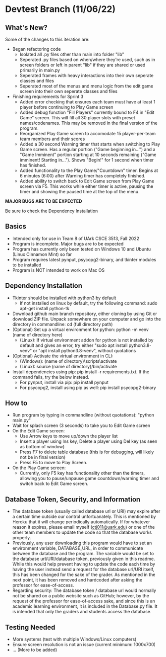 # Devtest Branch (11/06/22)

## What's New?
Some of the changes to this iteration are:

* Began refactoring code
  * Isolated all .py files other than main into folder "lib"
  * Seperated .py files based on when/where they're used, such as in screen folders or left in parent "lib" if they are shared or used primarily in main.py
  * Seperated frames with heavy interactions into their own seperate classes and files
  * Seperated most of the menus and menu logic from the edit game screen into their own seperate classes and files
* Finishing requirements for Sprint 3
  * Added error checking that ensures each team must have at least 1 player before continuing to Play Game screen
  * Added debug function "Fill Players" currently bound to F4 in "Edit Game" screen. This will fill all 30 player slots with preset names/codenames. This may be removed in the final version of the program.
  * Reorganized Play Game screen to accomodate 15 player-per-team team members and their scores
  * Added a 30 second Warning timer that starts when switching to Play Game screen. Has a regular portion ("Game beginning in...") and a "Game Imminent" portion starting at 10 seconds remaining ("Game imminent! Starting in..."). Shows "Begin!" for 1 second when timer has finished.
  * Added functionality to the Play Game/"Countdown" timer. Begins at 6 minutes (6:00) after Warning timer has completely finished.
  * Added ability to switch back to Edit Game screen from Play Game screen via F5. This works while either timer is active, pausing the timer and showing the paused time at the top of the menu.

**MAJOR BUGS ARE TO BE EXPECTED**

Be sure to check the Dependency Installation

## Basics
* Intended only for use in Team 8 of UArk CSCE 3513, Fall 2022
* Program is incomplete. Major bugs are to be expected
* Program has currently only been tested on Windows 10 and Ubuntu (Linux Cinnamon Mint) so far
* Program requires latest pynput, psycopg2-binary, and tkinter modules to be installed
* Program is NOT intended to work on Mac OS

## Dependency Installation
* Tkinter should be installed with python3 by default
  * If not installed on linux by default, try the following command: sudo apt-get install python-tk
* Download github main branch repository, either cloning by using Git or download ZIP file. Unpack somewhere on your computer and go into the directory in commandline: cd (full directory path)
* (Optional) Set up a virtual environment for python: python -m venv (name of directory here)
  * (Linux): If virtual environment addon for python is not installed by default and gives an error, try either "sudo apt install python3.8-venv" or "apt install python3.8-venv", without quotations
* (Optional) Activate the virtual environment in CLI: 
  * (Windows): (name of directory)\scripts\activate
  * (Linux): source (name of directory)/bin/activate
* Install dependencies using pip: pip install -r requirements.txt. If the command fails, try the below instead.
  * For pynput, install via pip: pip install pynput
  * For psycopg2, install using pip as well: pip install psycopg2-binary
  
## How to
* Run program by typing in commandline (without quotations): "python main.py"
* Wait for splash screen (3 seconds) to take you to Edit Game screen
* On the Edit Game screen:
  * Use Arrow keys to move up/down the player list
  * Insert a player using Ins key, Delete a player using Del key (as seen as bottom of window)
  * Press F7 to delete table database (this is for debugging, will likely not be in final version)
  * Press F5 to move to Play Screen.
* On the Play Game screen:
  * Currently, only F5 key has functionality other than the timers, allowing you to pause/unpause game countdown/warning timer and switch back to Edit Game screen.
 
## Database Token, Security, and Information
* The database token (usually called database url or URI)  may expire after a certain time outside our control unfortuanately. This is mentioned by Heroku that it will change periodically automatically. If for whatever reason it expires, please email myself (ctj011@uark.edu) or one of the other team members to update the code so that the database works properly.
* Previously, any user downloading this program would have to set an environment variable, DATABASE_URL, in order to communicate between the database and the program. The variable would be set to the database url/URI/database token, previously given in this readme. While this would help prevent having to update the code each time by having the user instead send a request for the database url/URI itself, this has been changed for the sake of the grader. As mentioned in the next point, it has been removed and hardcoded after asking the professor for ease-of-access.
* Regarding security: The database token / database url would normally not be shared on a public website such as GitHub; however, by the request of the professor for ease-of-access sake, and since this is an academic learning environment, it is included in the Database.py file. It is intended that only the graders and students access the database.

## Testing Needed
* More systems (test with multiple Windows/Linux computers)
* Ensure screen resolution is not an issue (current minimum: 1000x700)
* ... (More to be added)
